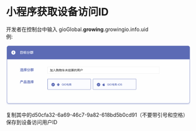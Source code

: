# 小程序获取设备访问ID

开发者在控制台中输入 gioGlobal.**growing**.growingio.info.uid  
例:

![](../../../.gitbook/assets/image%20%28148%29.png)

复制其中的d50cfa32-6a69-46c7-9a82-618bd5b0cd91（不要带引号和空格）保存到设备访问用户ID  


